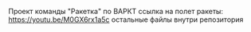 Проект команды "Ракетка" по ВАРКТ
ссылка на полет ракеты: https://youtu.be/M0GX6rx1a5c
остальные файлы внутри репозитория
